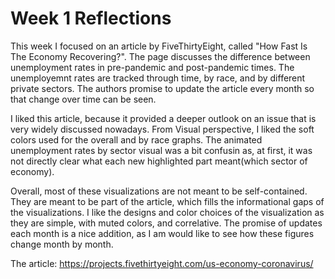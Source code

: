 Week 1 Reflections
==

This week I focused on an article by FiveThirtyEight, called "How Fast Is The Economy Recovering?". 
The page discusses the difference between unemployment rates in pre-pandemic and post-pandemic times. 
The unemployemnt rates are tracked through time, by race, and by different private sectors.
The authors promise to update the article every month so that change over time can be seen. 


I liked this article, because it provided a deeper outlook on an issue that is very widely discussed nowadays. 
From Visual perspective, I liked the soft colors used for the overall and by race graphs. 
The animated unemployment rates by sector visual was a bit confusin as, at first, it was not directly clear what each new highlighted part meant(which sector of economy).

Overall, most of these visualizations are not meant to be self-contained. They are meant to be part of the article, which fills the informational gaps of the visualizations.
I like the designs and color choices of the visualization as they are simple, with muted colors, and correlative. The promise of updates each month is a nice addition, as I am would like
to see how these figures change month by month. 


The article: https://projects.fivethirtyeight.com/us-economy-coronavirus/

